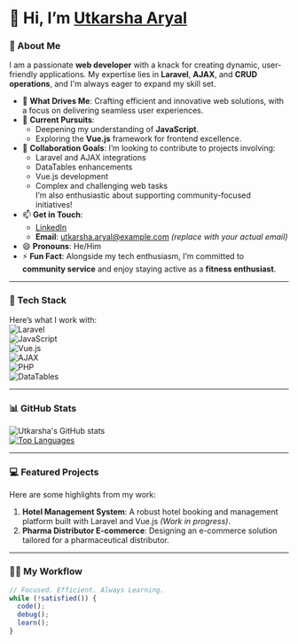 # 👋 Hi, I’m [Utkarsha Aryal](https://www.linkedin.com/in/utkarsha-aryal-ba22651a6)  

### 🚀 About Me  
I am a passionate **web developer** with a knack for creating dynamic, user-friendly applications. My expertise lies in **Laravel**, **AJAX**, and **CRUD operations**, and I'm always eager to expand my skill set.  

- 👀 **What Drives Me**: Crafting efficient and innovative web solutions, with a focus on delivering seamless user experiences.  
- 🌱 **Current Pursuits**:  
  - Deepening my understanding of **JavaScript**.  
  - Exploring the **Vue.js** framework for frontend excellence.  
- 💞️ **Collaboration Goals**: I’m looking to contribute to projects involving:  
  - Laravel and AJAX integrations  
  - DataTables enhancements  
  - Vue.js development  
  - Complex and challenging web tasks  
  I’m also enthusiastic about supporting community-focused initiatives!  
- 📫 **Get in Touch**:  
  - [LinkedIn](https://www.linkedin.com/in/utkarsha-aryal-ba22651a6)  
  - **Email**: utkarsha.aryal@example.com *(replace with your actual email)*  
- 😄 **Pronouns**: He/Him  
- ⚡ **Fun Fact**: Alongside my tech enthusiasm, I’m committed to **community service** and enjoy staying active as a **fitness enthusiast**.  

---

### 🔧 Tech Stack  
Here’s what I work with:  
![Laravel](https://img.shields.io/badge/Laravel-%23FF2D20.svg?style=flat&logo=laravel&logoColor=white)  
![JavaScript](https://img.shields.io/badge/JavaScript-%23F7DF1E.svg?style=flat&logo=javascript&logoColor=black)  
![Vue.js](https://img.shields.io/badge/Vue.js-%234FC08D.svg?style=flat&logo=vue.js&logoColor=white)  
![AJAX](https://img.shields.io/badge/AJAX-%230076D6.svg?style=flat&logo=javascript&logoColor=white)  
![PHP](https://img.shields.io/badge/PHP-%23777BB4.svg?style=flat&logo=php&logoColor=white)  
![DataTables](https://img.shields.io/badge/DataTables-%23007ACC.svg?style=flat&logo=javascript&logoColor=white)  

---

### 📊 GitHub Stats  
![Utkarsha's GitHub stats](https://github-readme-stats.vercel.app/api?username=Utkarsha-Aryal&show_icons=true&theme=radical)  
[![Top Languages](https://github-readme-stats.vercel.app/api/top-langs/?username=Utkarsha-Aryal&layout=compact&theme=radical)](https://github.com/anuraghazra/github-readme-stats)  

---

### 💻 Featured Projects  
Here are some highlights from my work:  

1. **Hotel Management System**: A robust hotel booking and management platform built with Laravel and Vue.js *(Work in progress)*.  
3. **Pharma Distributor E-commerce**: Designing an e-commerce solution tailored for a pharmaceutical distributor.  

---

### 🧑‍💻 My Workflow  
```javascript
// Focused. Efficient. Always Learning.
while (!satisfied()) {
  code();
  debug();
  learn();
}
